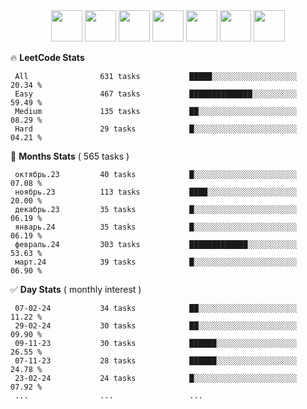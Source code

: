 <div align="center"><img src="https://assets.leetcode.com/static_assets/marketing/2024-50-lg.png" width="50" height="50"> <img src="https://assets.leetcode.com/static_assets/marketing/lg50.png" width="50" height="50"> <img src="https://leetcode.com/static/images/badges/dcc-2024-3.png" width="50" height="50"> <img src="https://leetcode.com/static/images/badges/dcc-2024-2.png" width="50" height="50"> <img src="https://leetcode.com/static/images/badges/dcc-2024-1.png" width="50" height="50"> <img src="https://leetcode.com/static/images/badges/dcc-2023-12.png" width="50" height="50"> <img src="https://leetcode.com/static/images/badges/dcc-2023-11.png" width="50" height="50"> </div>

🔥 **LeetCode Stats**
```text
 All                631 tasks           █████░░░░░░░░░░░░░░░░░░░  20.34 %             
 Easy               467 tasks           ██████████████░░░░░░░░░░  59.49 %             
 Medium             135 tasks           ██░░░░░░░░░░░░░░░░░░░░░░  08.29 %             
 Hard               29 tasks            █░░░░░░░░░░░░░░░░░░░░░░░  04.21 %             
```

👊 **Months Stats** ( 565 tasks )
```text
 октябрь.23         40 tasks            █░░░░░░░░░░░░░░░░░░░░░░░  07.08 %             
 ноябрь.23          113 tasks           ████░░░░░░░░░░░░░░░░░░░░  20.00 %             
 декабрь.23         35 tasks            █░░░░░░░░░░░░░░░░░░░░░░░  06.19 %             
 январь.24          35 tasks            █░░░░░░░░░░░░░░░░░░░░░░░  06.19 %             
 февраль.24         303 tasks           █████████████░░░░░░░░░░░  53.63 %             
 март.24            39 tasks            █░░░░░░░░░░░░░░░░░░░░░░░  06.90 %             
```

✅ **Day Stats** ( monthly interest )
```text
 07-02-24           34 tasks            ██░░░░░░░░░░░░░░░░░░░░░░  11.22 %             
 29-02-24           30 tasks            ██░░░░░░░░░░░░░░░░░░░░░░  09.90 %             
 09-11-23           30 tasks            ██████░░░░░░░░░░░░░░░░░░  26.55 %             
 07-11-23           28 tasks            ██████░░░░░░░░░░░░░░░░░░  24.78 %             
 23-02-24           24 tasks            █░░░░░░░░░░░░░░░░░░░░░░░  07.92 %             
 ...                ...                 ...                 
```

